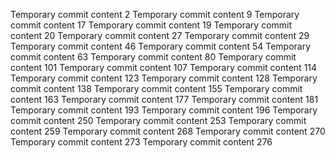 Temporary commit content 2
Temporary commit content 9
Temporary commit content 17
Temporary commit content 19
Temporary commit content 20
Temporary commit content 27
Temporary commit content 29
Temporary commit content 46
Temporary commit content 54
Temporary commit content 63
Temporary commit content 80
Temporary commit content 101
Temporary commit content 107
Temporary commit content 114
Temporary commit content 123
Temporary commit content 128
Temporary commit content 138
Temporary commit content 155
Temporary commit content 163
Temporary commit content 177
Temporary commit content 181
Temporary commit content 193
Temporary commit content 196
Temporary commit content 250
Temporary commit content 253
Temporary commit content 259
Temporary commit content 268
Temporary commit content 270
Temporary commit content 273
Temporary commit content 276
